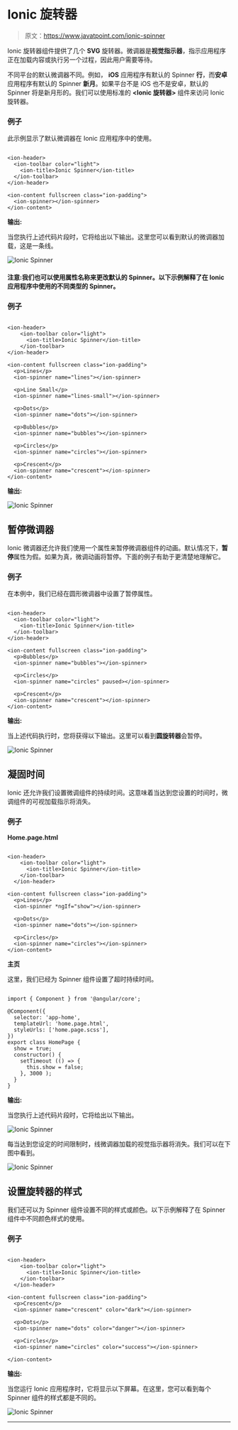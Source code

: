 # Ionic 旋转器

> 原文：<https://www.javatpoint.com/ionic-spinner>

Ionic 旋转器组件提供了几个 **SVG** 旋转器。微调器是**视觉指示器**，指示应用程序正在加载内容或执行另一个过程，因此用户需要等待。

不同平台的默认微调器不同。例如， **iOS** 应用程序有默认的 Spinner **行**，而**安卓**应用程序有默认的 Spinner **新月**。如果平台不是 iOS 也不是安卓，默认的 Spinner 将是新月形的。我们可以使用标准的 **<Ionic 旋转器>** 组件来访问 Ionic 旋转器。

### 例子

此示例显示了默认微调器在 Ionic 应用程序中的使用。

```

<ion-header>
  <ion-toolbar color="light">
    <ion-title>Ionic Spinner</ion-title>
  </ion-toolbar>
</ion-header>

<ion-content fullscreen class="ion-padding">
  <ion-spinner></ion-spinner>
</ion-content>

```

**输出:**

当您执行上述代码片段时，它将给出以下输出。这里您可以看到默认的微调器加载，这是一条线。

![Ionic Spinner](img/cd114ff66e54e318ad52659508419453.png)

#### 注意:我们也可以使用属性名称来更改默认的 Spinner。以下示例解释了在 Ionic 应用程序中使用的不同类型的 Spinner。

### 例子

```

<ion-header>
    <ion-toolbar color="light">
      <ion-title>Ionic Spinner</ion-title>
    </ion-toolbar>
</ion-header>

<ion-content fullscreen class="ion-padding">
  <p>Lines</p>
  <ion-spinner name="lines"></ion-spinner>

  <p>Line Small</p>
  <ion-spinner name="lines-small"></ion-spinner>

  <p>Dots</p>
  <ion-spinner name="dots"></ion-spinner>

  <p>Bubbles</p>
  <ion-spinner name="bubbles"></ion-spinner>

  <p>Circles</p>
  <ion-spinner name="circles"></ion-spinner>

  <p>Crescent</p>
  <ion-spinner name="crescent"></ion-spinner>
</ion-content>

```

**输出:**

![Ionic Spinner](img/5cb0771fa47eb4d5a953abea44e6aa7d.png)

## 暂停微调器

Ionic 微调器还允许我们使用一个属性来暂停微调器组件的动画。默认情况下，**暂停**属性为假。如果为真，微调动画将暂停。下面的例子有助于更清楚地理解它。

### 例子

在本例中，我们已经在圆形微调器中设置了暂停属性。

```

<ion-header>
  <ion-toolbar color="light">
    <ion-title>Ionic Spinner</ion-title>
  </ion-toolbar>
</ion-header>

<ion-content fullscreen class="ion-padding">
  <p>Bubbles</p>
  <ion-spinner name="bubbles"></ion-spinner>

  <p>Circles</p>
  <ion-spinner name="circles" paused></ion-spinner>

  <p>Crescent</p>
  <ion-spinner name="crescent"></ion-spinner>
</ion-content>

```

**输出:**

当上述代码执行时，您将获得以下输出。这里可以看到**圆旋转器**会暂停。

![Ionic Spinner](img/3c5ae44daaec1de39b24ce4fff69a1f2.png)

## 凝固时间

Ionic 还允许我们设置微调组件的持续时间。这意味着当达到您设置的时间时，微调组件的可视加载指示将消失。

### 例子

**Home.page.html**

```

<ion-header>
    <ion-toolbar color="light">
      <ion-title>Ionic Spinner</ion-title>
    </ion-toolbar>
  </ion-header>

<ion-content fullscreen class="ion-padding">
  <p>Lines</p>
  <ion-spinner *ngIf="show"></ion-spinner>

  <p>Dots</p>
  <ion-spinner name="dots"></ion-spinner>

  <p>Circles</p>
  <ion-spinner name="circles"></ion-spinner>
</ion-content>

```

**主页**

这里，我们已经为 Spinner 组件设置了超时持续时间。

```

import { Component } from '@angular/core';

@Component({
  selector: 'app-home',
  templateUrl: 'home.page.html',
  styleUrls: ['home.page.scss'],
})
export class HomePage {
  show = true;
  constructor() {
    setTimeout (() => {
      this.show = false;
    }, 3000 );
  }
}

```

**输出:**

当您执行上述代码片段时，它将给出以下输出。

![Ionic Spinner](img/11aba7c2afc12cd53e33a2d0714e01ed.png)

每当达到您设定的时间限制时，线微调器加载的视觉指示器将消失。我们可以在下图中看到。

![Ionic Spinner](img/40fff12a80a64894fc304c5ef160e907.png)

## 设置旋转器的样式

我们还可以为 Spinner 组件设置不同的样式或颜色。以下示例解释了在 Spinner 组件中不同颜色样式的使用。

### 例子

```

<ion-header>
    <ion-toolbar color="light">
      <ion-title>Ionic Spinner</ion-title>
    </ion-toolbar>
  </ion-header>

<ion-content fullscreen class="ion-padding">
  <p>Crescent</p>
  <ion-spinner name="crescent" color="dark"></ion-spinner>

  <p>Dots</p>
  <ion-spinner name="dots" color="danger"></ion-spinner>

  <p>Circles</p>
  <ion-spinner name="circles" color="success"></ion-spinner>

</ion-content>

```

**输出:**

当您运行 Ionic 应用程序时，它将显示以下屏幕。在这里，您可以看到每个 Spinner 组件的样式都是不同的。

![Ionic Spinner](img/11bfeb8ff687d60ea8b2b3aac73a5602.png)

* * *